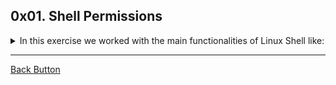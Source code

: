 ## 0x01. Shell Permissions

<details>
<summary>In this exercise we worked with the main functionalities of Linux Shell like: </summary>
<br>

- File Permissions
- Groups and Users
- Scripts

</details>

---

[Back Button](https://github.com/FatChicken277/holberton-system_engineering-devops)